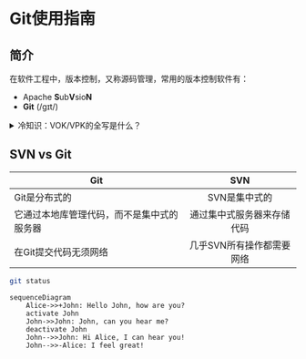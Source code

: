 # Git使用指南
## 简介
在软件工程中，版本控制，又称源码管理，常用的版本控制软件有：
* Apache **S**ub**V**sio**N**
* **Git** (/ɡɪt/)

<details><summary>冷知识：VOK/VPK的全写是什么？</summary>
<p>

* **V**ision **O**riginal **K**it
* **V**ision **P**rofessional **K**it

</p>
</details>

## SVN vs Git
| Git           | SVN           |
| ------------- |:-------------:|
| Git是分布式的 | SVN是集中式的 |
| 它通过本地库管理代码，而不是集中式的服务器      | 通过集中式服务器来存储代码      | 
| 在Git提交代码无须网络 | 几乎SVN所有操作都需要网络 |   



```bash
git status
```

```mermaid
sequenceDiagram
    Alice->>+John: Hello John, how are you?
    activate John
    John->>John: John, can you hear me?
    deactivate John
    John-->>John: Hi Alice, I can hear you!
    John-->>-Alice: I feel great!
```
